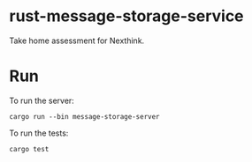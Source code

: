 # rust-message-storage-service
Take home assessment for Nexthink.

# Run
To run the server:
```
cargo run --bin message-storage-server
```

To run the tests:
```
cargo test
```